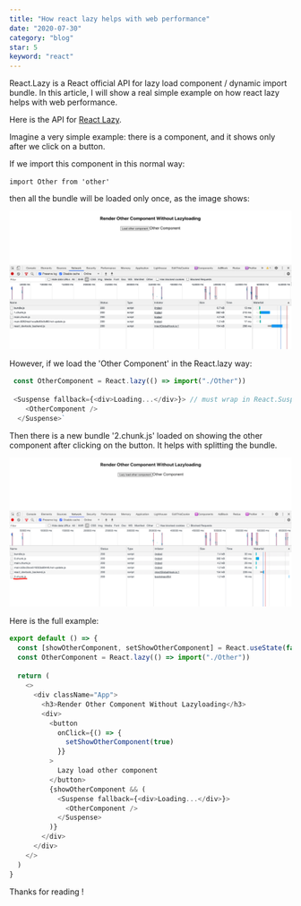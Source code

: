 ```yaml
---
title: "How react lazy helps with web performance"
date: "2020-07-30"
category: "blog"
star: 5
keyword: "react"
---
```


React.Lazy is a React official API for lazy load component / dynamic import bundle. In this article, I will show a real simple example on how react lazy helps with web performance.

Here is the API for [React Lazy](https://reactjs.org/docs/code-splitting.html#reactlazy).

Imagine a very simple example: there is a component, and it shows only after we click on a button.

If we import this component in this normal way:

`import Other from 'other'`

then all the bundle will be loaded only once, as the image shows:

![](images/reactlazy/1.png)

However, if we load the 'Other Component' in the React.lazy way:

```js
 const OtherComponent = React.lazy(() => import("./Other"))

 <Suspense fallback={<div>Loading...</div>}> // must wrap in React.Suspense
    <OtherComponent />
  </Suspense>`
```

Then there is a new bundle '2.chunk.js' loaded on showing the other component after clicking on the button. It helps with splitting the bundle.

![](images/reactlazy/2.png)

Here is the full example:

```js
export default () => {
  const [showOtherComponent, setShowOtherComponent] = React.useState(false)
  const OtherComponent = React.lazy(() => import("./Other"))

  return (
    <>
      <div className="App">
        <h3>Render Other Component Without Lazyloading</h3>
        <div>
          <button
            onClick={() => {
              setShowOtherComponent(true)
            }}
          >
            Lazy load other component
          </button>
          {showOtherComponent && (
            <Suspense fallback={<div>Loading...</div>}>
              <OtherComponent />
            </Suspense>
          )}
        </div>
      </div>
    </>
  )
}
```

Thanks for reading !
